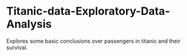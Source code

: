 # Titanic-data-Exploratory-Data-Analysis
Explores some basic conclusions over passengers in titanic and their survival. 
